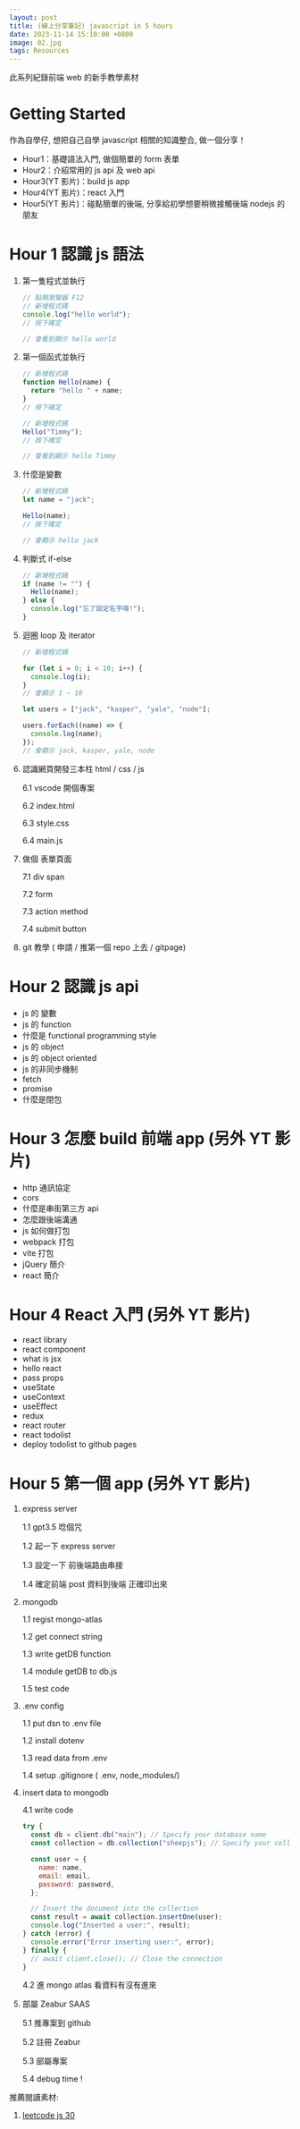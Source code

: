 ```yaml
---
layout: post
title: (線上分享筆記) javascript in 5 hours
date: 2023-11-14 15:10:00 +0800
image: 02.jpg
tags: Resources
---
```


此系列紀錄前端 web 的新手教學素材

# Getting Started

作為自學仔, 想把自己自學 javascript 相關的知識整合, 做一個分享！

- Hour1：基礎語法入門, 做個簡單的 form 表單
- Hour2：介紹常用的 js api 及 web api
- Hour3(YT 影片)：build js app
- Hour4(YT 影片)：react 入門
- Hour5(YT 影片)：碰點簡單的後端, 分享給初學想要稍微接觸後端 nodejs 的朋友

# Hour 1 認識 js 語法

1. 第一隻程式並執行

   ```js
   // 點開瀏覽器 F12
   // 新增程式碼
   console.log("hello world");
   // 按下確定

   // 會看到顯示 hello world
   ```

2. 第一個函式並執行

   ```js
   // 新增程式碼
   function Hello(name) {
     return "hello " + name;
   }
   // 按下確定

   // 新增程式碼
   Hello("Timmy");
   // 按下確定

   // 會看到顯示 hello Timmy
   ```

3. 什麼是變數

   ```js
   // 新增程式碼
   let name = "jack";

   Hello(name);
   // 按下確定

   // 會顯示 hello jack
   ```

4. 判斷式 if-else

   ```js
   // 新增程式碼
   if (name != "") {
     Hello(name);
   } else {
     console.log("忘了設定名字唷!");
   }
   ```

5. 迴圈 loop 及 iterator

   ```js
   // 新增程式碼

   for (let i = 0; i < 10; i++) {
     console.log(i);
   }
   // 會顯示 1 ~ 10

   let users = ["jack", "kasper", "yale", "node"];

   users.forEach((name) => {
     console.log(name);
   });
   // 會顯示 jack, kasper, yale, node
   ```

6. 認識網頁開發三本柱 html / css / js

   6.1 vscode 開個專案

   6.2 index.html

   6.3 style.css

   6.4 main.js

7. 做個 表單頁面

   7.1 div span

   7.2 form

   7.3 action method

   7.4 submit button

8. git 教學 ( 申請 / 推第一個 repo 上去 / gitpage)

# Hour 2 認識 js api

- js 的 變數
- js 的 function
- 什麼是 functional programming style
- js 的 object
- js 的 object oriented
- js 的非同步機制
- fetch
- promise
- 什麼是閉包

# Hour 3 怎麼 build 前端 app (另外 YT 影片)

- http 通訊協定
- cors
- 什麼是串街第三方 api
- 怎麼跟後端溝通
- js 如何做打包
- webpack 打包
- vite 打包
- jQuery 簡介
- react 簡介

# Hour 4 React 入門 (另外 YT 影片)

- react library
- react component
- what is jsx
- hello react
- pass props
- useState
- useContext
- useEffect
- redux
- react router
- react todolist
- deploy todolist to github pages

# Hour 5 第一個 app (另外 YT 影片)

1. express server

   1.1 gpt3.5 唸個咒

   1.2 起一下 express server

   1.3 設定一下 前後端路由串接

   1.4 確定前端 post 資料到後端 正確印出來

2. mongodb

   1.1 regist mongo-atlas

   1.2 get connect string

   1.3 write getDB function

   1.4 module getDB to db.js

   1.5 test code

3. .env config

   1.1 put dsn to .env file

   1.2 install dotenv

   1.3 read data from .env

   1.4 setup .gitignore ( .env, node_modules/)

4. insert data to mongodb

   4.1 write code

   ```js
   try {
     const db = client.db("main"); // Specify your database name
     const collection = db.collection("sheepjs"); // Specify your collection name

     const user = {
       name: name,
       email: email,
       password: password,
     };

     // Insert the document into the collection
     const result = await collection.insertOne(user);
     console.log("Inserted a user:", result);
   } catch (error) {
     console.error("Error inserting user:", error);
   } finally {
     // await client.close(); // Close the connection
   }
   ```

   4.2 進 mongo atlas 看資料有沒有進來

5. 部屬 Zeabur SAAS

   5.1 推專案到 github

   5.2 註冊 Zeabur

   5.3 部屬專案

   5.4 debug time !

推薦閱讀素材:

1. [leetcode js 30](https://leetcode.com/studyplan/30-days-of-javascript/)
